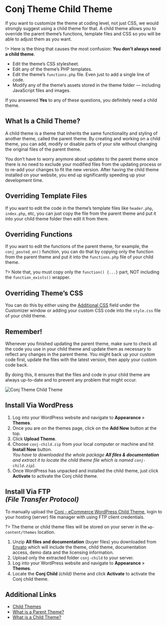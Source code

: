 # Conj Theme Child Theme

If you want to customize the theme at coding level, not just CSS, we would strongly suggest using a child theme for that. A child theme allows you to override the parent theme’s functions, template files and CSS so you will be able to adjust them as you want.

!> Here is the thing that causes the most confusion: **You don’t always need a child theme**.

* Edit the theme’s CSS stylesheet.
* Edit any of the theme’s PHP templates.
* Edit the theme’s `functions.php` file. Even just to add a single line of code.
* Modify any of the theme’s assets stored in the theme folder — including JavaScript files and images.

If you answered **Yes** to any of these questions, you definitely need a child theme.

## What Is a Child Theme?

A child theme is a theme that inherits the same functionality and styling of another theme, called the parent theme. By creating and working on a child theme, you can add, modify or disable parts of your site without changing the original files of the parent theme.

You don’t have to worry anymore about updates to the parent theme since there is no need to exclude your modified files from the updating process or to re-add your changes to fit the new version. After having the child theme installed on your website, you end up significantly speeding up your development time.

## Overriding Template Files

If you want to edit the code in the theme’s template files like `header.php`, `index.php`, etc, you can just copy the file from the parent theme and put it into your child theme folder then edit it from there.

## Overriding Functions

If you want to edit the functions of the parent theme, for example, the `conj_posted_on()` function, you can do that by copying only the function from the parent theme and put it into the ```functions.php``` file of your child theme.

?> Note that, you must copy only the `function() {...}` part, NOT including the `function_exists()` wrapper.

## Overriding Theme’s CSS

You can do this by either using the [Additional CSS](making-css-edits) field under the Customizer window or adding your custom CSS code into the `style.css` file of your child theme.

## Remember!

Whenever you finished updating the parent theme, make sure to check all the code you use in your child theme and update them as necessary to reflect any changes in the parent theme. You might back up your custom code first, update the files with the latest version, then apply your custom code back.

By doing this, it ensures that the files and code in your child theme are always up-to-date and to prevent any problem that might occur.

![Conj Theme Child Theme](img/conj-child-theme.png)

## Install Via WordPress

1. Log into your WordPress website and navigate to **Appearance** » **Themes**.
2. Once you are on the themes page, click on the **Add New** button at the top.
3. Click **Upload Theme**.
4. Choose ```conj-child.zip``` from your local computer or machine and hit **Install Now** button.<br/>
*You have to downloaded the whole package **All files & documentation** and extract it to locate the child theme file which is named `conj-child.zip`).*
5. Once WordPress has unpacked and installed the child theme, just click **Activate** to activate the Conj child theme.

## Install Via FTP<br/>*(File Transfer Protocol)*

To manually upload the [Conj - eCommerce WordPress Child Theme](https://themeforest.net/item/conj-ecommerce-wordpress-theme/21935639?ref=mypreview), login to your hosting (server) file manager with using FTP client credentials.

?> The theme or child theme files will be stored on your server in the ```wp-content/themes``` location.

1. Unzip **All files and documentation** (buyer files) you downloaded from [Envato](https://themeforest.net/) which will include the theme, child theme, documentation access, demo data and the licensing information.
2. Upload only the extracted folder `conj-child` to your server.
3. Log into your WordPress website and navigate to **Appearance** » **Themes**.
4. Locate the **Conj Child** *(child)* theme and click **Activate** to activate the Conj child theme.

## Additional Links

* [Child Themes](https://codex.wordpress.org/Child_Themes)
* [What is a Parent Theme?](https://developer.wordpress.org/themes/advanced-topics/child-themes/#what-is-a-parent-theme)
* [What is a Child Theme?](https://developer.wordpress.org/themes/advanced-topics/child-themes/#what-is-a-child-theme)
